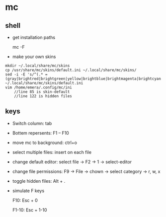 # mc
## shell
- get installation paths
    
    mc -F
    
- make your own skins
```
mkdir ~/.local/share/mc/skins 
cp /usr/share/mc/skins/default.ini ~/.local/share/mc/skins/
sed -i -E 's/^(.* = (gray|brightred|brightgreen|yellow|brightblue|brightmagenta|brightcyan|white);.*)$/\0;bold/' ~/.local/share/mc/skins/default.ini
vim /home/emera/.config/mc/ini
    //line 85 is skin-default
    //line 122 is hidden files
```
## keys
- Switch column: tab
- Bottem repersents: F1 – F10 
- move mc to background: ctrl+o
- select multiple files: insert on each file
- change default editor: select file -> F2 -> 1 -> select-editor
- change file permissions: F9 -> File -> chown -> select category -> r, w, x
- toggle hidden files: Alt + .

- simulate F keys

    F10: Esc + 0

    F1-10: Esc + 1-10
